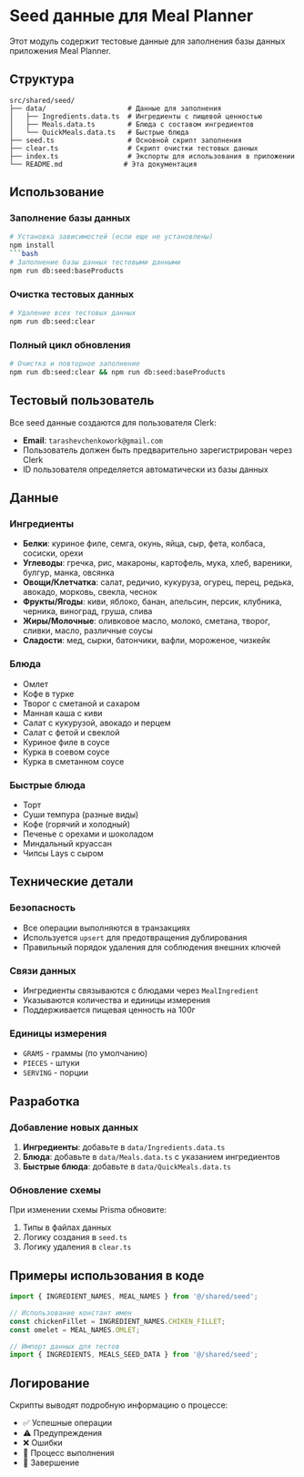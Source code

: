 # Seed данные для Meal Planner

Этот модуль содержит тестовые данные для заполнения базы данных приложения Meal Planner.

## Структура

```
src/shared/seed/
├── data/                    # Данные для заполнения
│   ├── Ingredients.data.ts  # Ингредиенты с пищевой ценностью
│   ├── Meals.data.ts        # Блюда с составом ингредиентов
│   └── QuickMeals.data.ts   # Быстрые блюда
├── seed.ts                  # Основной скрипт заполнения
├── clear.ts                 # Скрипт очистки тестовых данных
├── index.ts                 # Экспорты для использования в приложении
└── README.md               # Эта документация
```

## Использование

### Заполнение базы данных

```bash
# Установка зависимостей (если еще не установлены)
npm install
```bash
# Заполнение базы данных тестовыми данными
npm run db:seed:baseProducts
```

### Очистка тестовых данных

```bash
# Удаление всех тестовых данных
npm run db:seed:clear
```

### Полный цикл обновления

```bash
# Очистка и повторное заполнение
npm run db:seed:clear && npm run db:seed:baseProducts
```

## Тестовый пользователь

Все seed данные создаются для пользователя Clerk:
- **Email**: `tarashevchenkowork@gmail.com`
- Пользователь должен быть предварительно зарегистрирован через Clerk
- ID пользователя определяется автоматически из базы данных

## Данные

### Ингредиенты
- **Белки**: куриное филе, семга, окунь, яйца, сыр, фета, колбаса, сосиски, орехи
- **Углеводы**: гречка, рис, макароны, картофель, мука, хлеб, вареники, булгур, манка, овсянка
- **Овощи/Клетчатка**: салат, редичио, кукуруза, огурец, перец, редька, авокадо, морковь, свекла, чеснок
- **Фрукты/Ягоды**: киви, яблоко, банан, апельсин, персик, клубника, черника, виноград, груша, слива
- **Жиры/Молочные**: оливковое масло, молоко, сметана, творог, сливки, масло, различные соусы
- **Сладости**: мед, сырки, батончики, вафли, мороженое, чизкейк

### Блюда
- Омлет
- Кофе в турке
- Творог с сметаной и сахаром
- Манная каша с киви
- Салат с кукурузой, авокадо и перцем
- Салат с фетой и свеклой
- Куриное филе в соусе
- Курка в соевом соусе
- Курка в сметанном соусе

### Быстрые блюда
- Торт
- Суши темпура (разные виды)
- Кофе (горячий и холодный)
- Печенье с орехами и шоколадом
- Миндальный круассан
- Чипсы Lays с сыром

## Технические детали

### Безопасность
- Все операции выполняются в транзакциях
- Используется `upsert` для предотвращения дублирования
- Правильный порядок удаления для соблюдения внешних ключей

### Связи данных
- Ингредиенты связываются с блюдами через `MealIngredient`
- Указываются количества и единицы измерения
- Поддерживается пищевая ценность на 100г

### Единицы измерения
- `GRAMS` - граммы (по умолчанию)
- `PIECES` - штуки
- `SERVING` - порции

## Разработка

### Добавление новых данных

1. **Ингредиенты**: добавьте в `data/Ingredients.data.ts`
2. **Блюда**: добавьте в `data/Meals.data.ts` с указанием ингредиентов
3. **Быстрые блюда**: добавьте в `data/QuickMeals.data.ts`

### Обновление схемы

При изменении схемы Prisma обновите:
1. Типы в файлах данных
2. Логику создания в `seed.ts`
3. Логику удаления в `clear.ts`

## Примеры использования в коде

```typescript
import { INGREDIENT_NAMES, MEAL_NAMES } from '@/shared/seed';

// Использование констант имен
const chickenFillet = INGREDIENT_NAMES.CHIKEN_FILLET;
const omelet = MEAL_NAMES.OMLET;

// Импорт данных для тестов
import { INGREDIENTS, MEALS_SEED_DATA } from '@/shared/seed';
```

## Логирование

Скрипты выводят подробную информацию о процессе:
- ✅ Успешные операции
- ⚠️ Предупреждения
- ❌ Ошибки
- 🔄 Процесс выполнения
- 🎉 Завершение